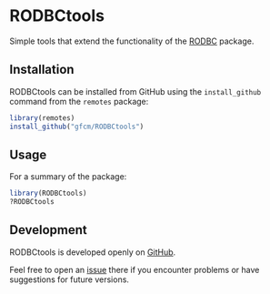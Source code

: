 RODBCtools
==========

Simple tools that extend the functionality of the
[RODBC](https://cran.r-project.org/package=RODBC) package.

Installation
------------

RODBCtools can be installed from GitHub using the `install_github` command from
the `remotes` package:

```R
library(remotes)
install_github("gfcm/RODBCtools")
```

Usage
-----

For a summary of the package:

```R
library(RODBCtools)
?RODBCtools
```

Development
-----------

RODBCtools is developed openly on
[GitHub](https://github.com/gfcm/RODBCtools).

Feel free to open an [issue](https://github.com/gfcm/RODBCtools/issues) there if
you encounter problems or have suggestions for future versions.
